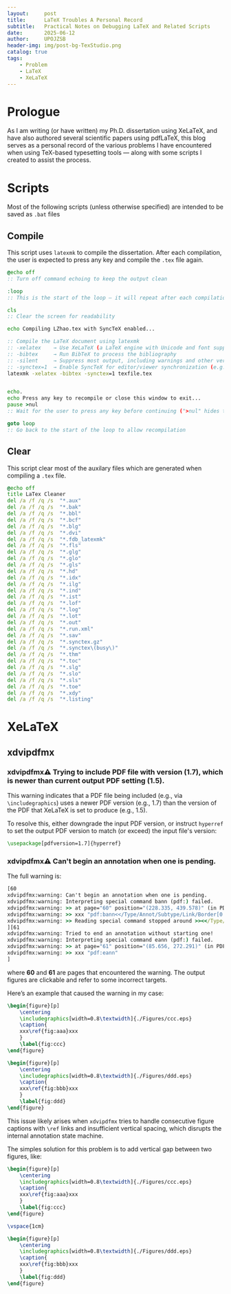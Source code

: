 ```yaml
---
layout:     post
title:      LaTeX Troubles A Personal Record
subtitle:   Practical Notes on Debugging LaTeX and Related Scripts
date:       2025-06-12
author:     UPOJZSB
header-img: img/post-bg-TexStudio.png
catalog: true
tags:
    - Problem
    - LaTeX
    - XeLaTeX
---
```


# Prologue

As I am writing (or have written) my Ph.D. dissertation using XeLaTeX, and have also authored several scientific papers using pdfLaTeX, this blog serves as a personal record of the various problems I have encountered when using TeX-based typesetting tools — along with some scripts I created to assist the process.

# Scripts

Most of the following scripts (unless otherwise specified) are intended to be saved as `.bat` files

## Compile

This script uses `latexmk` to compile the dissertation. After each compilation, the user is expected to press any key and compile the `.tex` file again.

```cmd
@echo off
:: Turn off command echoing to keep the output clean

:loop
:: This is the start of the loop — it will repeat after each compilation

cls
:: Clear the screen for readability

echo Compiling LZhao.tex with SyncTeX enabled...

:: Compile the LaTeX document using latexmk
:: -xelatex    → Use XeLaTeX (a LaTeX engine with Unicode and font support)
:: -bibtex     → Run BibTeX to process the bibliography
:: -silent     → Suppress most output, including warnings and other verbose messages
:: -synctex=1  → Enable SyncTeX for editor/viewer synchronization (e.g., click in PDF → jump to .tex)
latexmk -xelatex -bibtex -synctex=1 texfile.tex


echo.
echo Press any key to recompile or close this window to exit...
pause >nul
:: Wait for the user to press any key before continuing (">nul" hides the default message)

goto loop
:: Go back to the start of the loop to allow recompilation

```

## Clear

This script clear most of the auxilary files which are generated when compiling a `.tex` file.

```cmd
@echo off
title LaTex Cleaner
del /a /f /q /s  "*.aux"
del /a /f /q /s  "*.bak"
del /a /f /q /s  "*.bbl"
del /a /f /q /s  "*.bcf"
del /a /f /q /s  "*.blg"
del /a /f /q /s  "*.dvi"
del /a /f /q /s  "*.fdb_latexmk"
del /a /f /q /s  "*.fls"
del /a /f /q /s  "*.glg"
del /a /f /q /s  "*.glo"
del /a /f /q /s  "*.gls"
del /a /f /q /s  "*.hd"
del /a /f /q /s  "*.idx"
del /a /f /q /s  "*.ilg"
del /a /f /q /s  "*.ind"
del /a /f /q /s  "*.ist"
del /a /f /q /s  "*.lof"
del /a /f /q /s  "*.log"
del /a /f /q /s  "*.lot"
del /a /f /q /s  "*.out"
del /a /f /q /s  "*.run.xml"
del /a /f /q /s  "*.sav"
del /a /f /q /s  "*.synctex.gz"
del /a /f /q /s  "*.synctex\(busy\)"
del /a /f /q /s  "*.thm"
del /a /f /q /s  "*.toc"
del /a /f /q /s  "*.slg"
del /a /f /q /s  "*.slo"
del /a /f /q /s  "*.sls"
del /a /f /q /s  "*.toe"
del /a /f /q /s  "*.xdy"
del /a /f /q /s  "*.listing"
```

# XeLaTeX

## xdvipdfmx

### xdvipdfmx:warning: Trying to include PDF file with version (1.7), which is newer than current output PDF setting (1.5).

This warning indicates that a PDF file being included (e.g., via `\includegraphics`) uses a newer PDF version (e.g., 1.7) than the version of the PDF that XeLaTeX is set to produce (e.g., 1.5).

To resolve this, either downgrade the input PDF version, or instruct `hyperref` to set the output PDF version to match (or exceed) the input file's version:

```latex
\usepackage[pdfversion=1.7]{hyperref}
```

### xdvipdfmx:warning: Can't begin an annotation when one is pending.

The full warning is:
``` cmd
[60
xdvipdfmx:warning: Can't begin an annotation when one is pending.
xdvipdfmx:warning: Interpreting special command bann (pdf:) failed.
xdvipdfmx:warning: >> at page="60" position="(228.335, 439.578)" (in PDF)
xdvipdfmx:warning: >> xxx "pdf:bann<</Type/Annot/Subtype/Link/Border[0 0 0]/H/I/C[1 0 0..."
xdvipdfmx:warning: >> Reading special command stopped around >><</Type/Annot/Subtype/Link/Border[0 0 0]/H/I/C[1 0 0]/A<</S/...<<
][61
xdvipdfmx:warning: Tried to end an annotation without starting one!
xdvipdfmx:warning: Interpreting special command eann (pdf:) failed.
xdvipdfmx:warning: >> at page="61" position="(85.656, 272.291)" (in PDF)
xdvipdfmx:warning: >> xxx "pdf:eann"
]
```
where **60** and **61** are pages that encountered the warning. The output figures are clickable and refer to some incorrect targets.

Here’s an example that caused the warning in my case:

```latex
\begin{figure}[p]
	\centering
	\includegraphics[width=0.8\textwidth]{./Figures/ccc.eps}
	\caption{
    xxx\ref{fig:aaa}xxx
	}
	\label{fig:ccc}
\end{figure}

\begin{figure}[p]
	\centering
	\includegraphics[width=0.8\textwidth]{./Figures/ddd.eps}
	\caption{
    xxx\ref{fig:bbb}xxx
	}
	\label{fig:ddd}
\end{figure}
```

This issue likely arises when `xdvipdfmx` tries to handle consecutive figure captions with `\ref` links and insufficient vertical spacing, which disrupts the internal annotation state machine.

The simples solution for this problem is to add vertical gap between two figures, like:
```latex
\begin{figure}[p]
	\centering
	\includegraphics[width=0.8\textwidth]{./Figures/ccc.eps}
	\caption{
    xxx\ref{fig:aaa}xxx
	}
	\label{fig:ccc}
\end{figure}

\vspace{1cm} 

\begin{figure}[p]
	\centering
	\includegraphics[width=0.8\textwidth]{./Figures/ddd.eps}
	\caption{
    xxx\ref{fig:bbb}xxx
	}
	\label{fig:ddd}
\end{figure}
```


